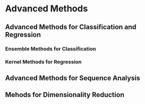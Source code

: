 # Advanced Methods

## Advanced Methods for Classification and Regression

### Ensemble Methods for Classification

### Kernel Methods for Regression


## Advanced Methods for Sequence Analysis



## Mehods for Dimensionality Reduction
